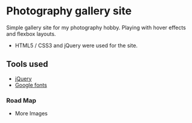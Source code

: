 # Photography gallery site

Simple gallery site for my photography hobby.
Playing with hover effects and flexbox layouts.

- HTML5 / CSS3 and jQuery were used for the site.

## Tools used

- [jQuery](https://jquery.com/)
- [Google fonts](https://www.google.com/fonts)

### Road Map

- More Images
